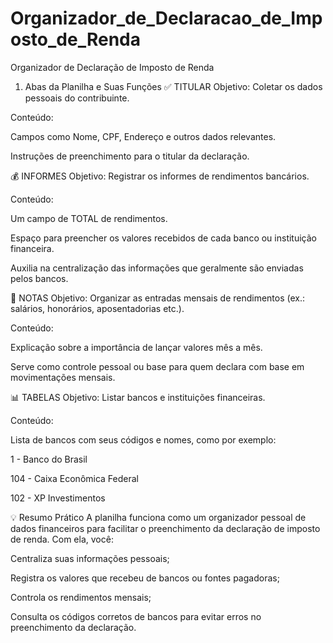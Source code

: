 # Organizador_de_Declaracao_de_Imposto_de_Renda
Organizador de Declaração de Imposto de Renda

1. Abas da Planilha e Suas Funções
✅ TITULAR
Objetivo: Coletar os dados pessoais do contribuinte.

Conteúdo:

Campos como Nome, CPF, Endereço e outros dados relevantes.

Instruções de preenchimento para o titular da declaração.

💰 INFORMES
Objetivo: Registrar os informes de rendimentos bancários.

Conteúdo:

Um campo de TOTAL de rendimentos.

Espaço para preencher os valores recebidos de cada banco ou instituição financeira.

Auxilia na centralização das informações que geralmente são enviadas pelos bancos.

📄 NOTAS
Objetivo: Organizar as entradas mensais de rendimentos (ex.: salários, honorários, aposentadorias etc.).

Conteúdo:

Explicação sobre a importância de lançar valores mês a mês.

Serve como controle pessoal ou base para quem declara com base em movimentações mensais.

📊 TABELAS
Objetivo: Listar bancos e instituições financeiras.

Conteúdo:

Lista de bancos com seus códigos e nomes, como por exemplo:

1 - Banco do Brasil

104 - Caixa Econômica Federal

102 - XP Investimentos

💡 Resumo Prático
A planilha funciona como um organizador pessoal de dados financeiros para facilitar o preenchimento da declaração de imposto de renda. Com ela, você:

Centraliza suas informações pessoais;

Registra os valores que recebeu de bancos ou fontes pagadoras;

Controla os rendimentos mensais;

Consulta os códigos corretos de bancos para evitar erros no preenchimento da declaração.
